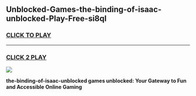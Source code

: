 
## Unblocked-Games-the-binding-of-isaac-unblocked-Play-Free-si8ql
<h3>
<a href="https://premium76.site?title=the-binding-of-isaac-unblocked&ref=23A">CLICK TO PLAY</a></h3>
<hr>

<h3>
<a href="https://premium76.site?title=the-binding-of-isaac-unblocked&ref=23A">CLICK 2 PLAY</a>
  
</h3>

<a href="https://premium76.site?title=the-binding-of-isaac-unblocked&ref=23A"><img src="https://clearcache.store/games.png"></a>


**the-binding-of-isaac-unblocked games unblocked: Your Gateway to Fun and Accessible Online Gaming**
